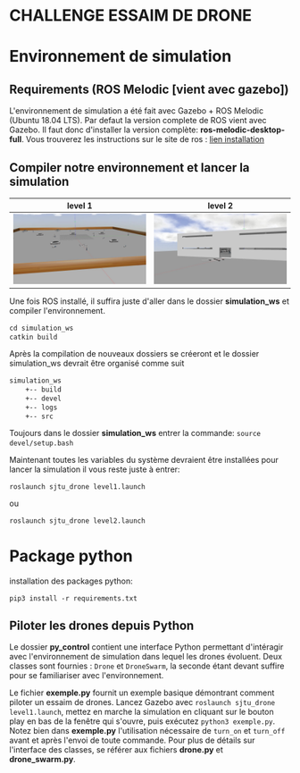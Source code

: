 # CHALLENGE ESSAIM DE DRONE

# Environnement de simulation

## Requirements (ROS Melodic [vient avec gazebo]) #

L'environnement de simulation a été fait avec Gazebo + ROS Melodic (Ubuntu 18.04 LTS).
Par defaut la version complete de ROS vient avec Gazebo. Il faut donc d'installer la version complète: **ros-melodic-desktop-full**. Vous trouverez les instructions sur le site de ros : [lien installation](http://wiki.ros.org/melodic/Installation/Ubuntu)

## Compiler notre environnement et lancer la simulation


<table>
    <thead>
        <tr>
            <th align="center">level 1</th>
            <th align="center">level 2</th>
        </tr>
    </thead>
    <tbody>
        <tr>
            <td><img src="img/level1.jpg"></td>
            <td align="center"><img src="img/level2.jpg"></td>
        </tr>
    </tbody>
</table>

Une fois ROS installé, il suffira juste d'aller dans le dossier **simulation_ws** et compiler l'environnement.

```
cd simulation_ws
catkin build
```

Après la compilation de nouveaux dossiers se créeront et le dossier simulation_ws devrait être organisé comme suit

```
simulation_ws
    +-- build
    +-- devel
    +-- logs
    +-- src
```


Toujours dans le dossier **simulation_ws** entrer la commande:
`source devel/setup.bash`

Maintenant toutes les variables du système devraient être installées pour lancer la simulation il vous reste juste à entrer:
```
roslaunch sjtu_drone level1.launch
```
ou
```
roslaunch sjtu_drone level2.launch
```
# Package python

installation des packages python:
```
pip3 install -r requirements.txt
```


## Piloter les drones depuis Python

Le dossier **py_control** contient une interface Python permettant d'intéragir avec l'environnement de simulation dans lequel les drones évoluent. Deux classes sont fournies : ``Drone`` et ``DroneSwarm``, la seconde étant devant suffire pour se familiariser avec l'environnement.

Le fichier **exemple.py** fournit un exemple basique démontrant comment piloter un essaim de drones. Lancez Gazebo avec ``roslaunch sjtu_drone level1.launch``, mettez en marche la simulation en cliquant sur le bouton play en bas de la fenêtre qui s'ouvre, puis exécutez ``python3 exemple.py``. Notez bien dans **exemple.py** l'utilisation nécessaire de ``turn_on`` et ``turn_off`` avant et après l'envoi de toute commande. Pour plus de détails sur l'interface des classes, se référer aux fichiers **drone.py** et **drone_swarm.py**.

